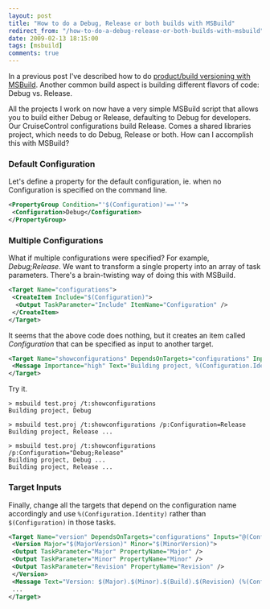 ```yaml
---
layout: post
title: "How to do a Debug, Release or both builds with MSBuild"
redirect_from: "/how-to-do-a-debug-release-or-both-builds-with-msbuild"
date: 2009-02-13 18:15:00
tags: [msbuild]
comments: true
---
```

In a previous post I've described how to do [product/build versioning with MSBuild](/ShowPost.aspx?id=19). Another common build aspect is building different flavors of code: Debug vs. Release.

All the projects I work on now have a very simple MSBuild script that allows you to build either Debug or Release, defaulting to Debug for developers. Our CruiseControl configurations build Release. Comes a shared libraries project, which needs to do Debug, Release or both. How can I accomplish this with MSBuild?

### Default Configuration

Let's define a property for the default configuration, ie. when no Configuration is specified on the command line.

```xml
<PropertyGroup Condition="'$(Configuration)'==''">
 <Configuration>Debug</Configuration>
</PropertyGroup>
```

### Multiple Configurations

What if multiple configurations were specified? For example, _Debug;Release_. We want to transform a single property into an array of task parameters. There's a brain-twisting way of doing this with MSBuild.

```xml
<Target Name="configurations">
 <CreateItem Include="$(Configuration)">
  <Output TaskParameter="Include" ItemName="Configuration" />
 </CreateItem>
</Target>
```

It seems that the above code does nothing, but it creates an item called _Configuration_ that can be specified as input to another target.

```xml
<Target Name="showconfigurations" DependsOnTargets="configurations" Inputs="@(Configuration)" Outputs="target\%(Configuration.FileName)">
 <Message Importance="high" Text="Building project, %(Configuration.Identity) ..." />
</Target>
```

Try it.

```
> msbuild test.proj /t:showconfigurations
Building project, Debug

> msbuild test.proj /t:showconfigurations /p:Configuration=Release
Building project, Release ...

> msbuild test.proj /t:showconfigurations /p:Configuration="Debug;Release"
Building project, Debug ...
Building project, Release ...
```

### Target Inputs

Finally, change all the targets that depend on the configuration name accordingly and use `%(Configuration.Identity)` rather than `$(Configuration)` in those tasks.

```xml
<Target Name="version" DependsOnTargets="configurations" Inputs="@(Configuration)" Outputs="target\%(Configuration.FileName)">
 <Version Major="$(MajorVersion)" Minor="$(MinorVersion)">
 <Output TaskParameter="Major" PropertyName="Major" />
 <Output TaskParameter="Minor" PropertyName="Minor" />
 <Output TaskParameter="Revision" PropertyName="Revision" />
 </Version>
 <Message Text="Version: $(Major).$(Minor).$(Build).$(Revision) (%(Configuration.Identity))"/>
 ...
</Target>
```
